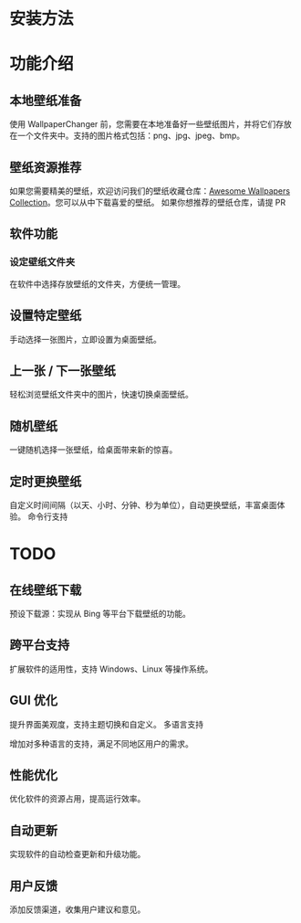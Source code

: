 # 安装方法

# 功能介绍
## 本地壁纸准备
使用 WallpaperChanger 前，您需要在本地准备好一些壁纸图片，并将它们存放在一个文件夹中。支持的图片格式包括：png、jpg、jpeg、bmp。
## 壁纸资源推荐
如果您需要精美的壁纸，欢迎访问我们的壁纸收藏仓库：[Awesome Wallpapers Collection](https://github.com/ZhouQiang19980220/wallpaper)。您可以从中下载喜爱的壁纸。
如果你想推荐的壁纸仓库，请提 PR
## 软件功能
### 设定壁纸文件夹

在软件中选择存放壁纸的文件夹，方便统一管理。
## 设置特定壁纸

手动选择一张图片，立即设置为桌面壁纸。
## 上一张 / 下一张壁纸

轻松浏览壁纸文件夹中的图片，快速切换桌面壁纸。
## 随机壁纸

一键随机选择一张壁纸，给桌面带来新的惊喜。
## 定时更换壁纸

自定义时间间隔（以天、小时、分钟、秒为单位），自动更换壁纸，丰富桌面体验。
命令行支持

# TODO
## 在线壁纸下载

预设下载源：实现从 Bing 等平台下载壁纸的功能。
## 跨平台支持

扩展软件的适用性，支持 Windows、Linux 等操作系统。
## GUI 优化

提升界面美观度，支持主题切换和自定义。
 多语言支持

增加对多种语言的支持，满足不同地区用户的需求。
## 性能优化

优化软件的资源占用，提高运行效率。
## 自动更新

实现软件的自动检查更新和升级功能。
## 用户反馈

添加反馈渠道，收集用户建议和意见。
